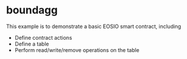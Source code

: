 # boundagg

This example is to demonstrate a basic EOSIO smart contract, including

- Define contract actions
- Define a table
- Perform read/write/remove operations on the table
